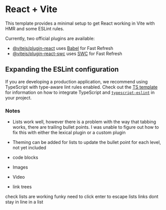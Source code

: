 # React + Vite

This template provides a minimal setup to get React working in Vite with HMR and some ESLint rules.

Currently, two official plugins are available:

- [@vitejs/plugin-react](https://github.com/vitejs/vite-plugin-react/blob/main/packages/plugin-react) uses [Babel](https://babeljs.io/) for Fast Refresh
- [@vitejs/plugin-react-swc](https://github.com/vitejs/vite-plugin-react/blob/main/packages/plugin-react-swc) uses [SWC](https://swc.rs/) for Fast Refresh

## Expanding the ESLint configuration

If you are developing a production application, we recommend using TypeScript with type-aware lint rules enabled. Check out the [TS template](https://github.com/vitejs/vite/tree/main/packages/create-vite/template-react-ts) for information on how to integrate TypeScript and [`typescript-eslint`](https://typescript-eslint.io) in your project.



### Notes

- Lists work well, however there is a problem with the way that tabbing works, there are trailing bullet points.  I was unable to
    figure out how to fix this with either the lexical plugin or a custom plugin
- Theming can be added for lists to update the bullet point for each level, not yet included

- code blocks
- Images
- Video
- link trees


check lists are working funky
need to click enter to escape lists
links dont stay in line in a list
